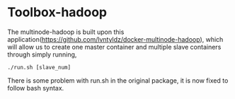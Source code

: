 # Toolbox-hadoop

The multinode-hadoop is built upon this application(https://github.com/lvntyldz/docker-multinode-hadoop), which will allow us to create one master container and multiple slave containers through simply running,
  ```
  ./run.sh [slave_num]
  ```
  There is some problem with run.sh in the original package, it is now fixed to follow bash syntax.
